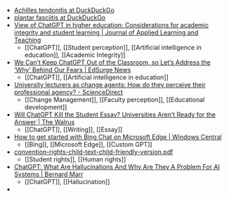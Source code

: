 - [Achilles tendonitis at DuckDuckGo](https://duckduckgo.com/?q=Achilles+tendonitis+&t=fpas&ia=web)
- [plantar fasciitis at DuckDuckGo](https://duckduckgo.com/?q=plantar+fasciitis+&t=fpas&ia=web)
- [View of ChatGPT in higher education: Considerations for academic integrity and student learning | Journal of Applied Learning and Teaching](https://journals.sfu.ca/jalt/index.php/jalt/article/view/731/559)
	- [[ChatGPT]], [[Student perception]], [[Artificial intelligence in education]], [[Academic Integrity]]
- [We Can’t Keep ChatGPT Out of the Classroom, so Let’s Address the ‘Why’ Behind Our Fears | EdSurge News](https://www.edsurge.com/news/2023-03-22-we-can-t-keep-chatgpt-out-of-the-classroom-so-let-s-address-the-why-behind-our-fears)
	- [[ChatGPT]], [[Artificial intelligence in education]]
- [University lecturers as change agents: How do they perceive their professional agency? - ScienceDirect](https://www.sciencedirect.com/science/article/pii/S0742051X23000859?dgcid=rss_sd_all)
	- [[Change Management]], [[Faculty perception]], [[Educational development]]
- [Will ChatGPT Kill the Student Essay? Universities Aren’t Ready for the Answer | The Walrus](https://thewalrus.ca/chatgpt-writing/)
	- [[ChatGPT]], [[Writing]], [[Essay]]
- [How to get started with Bing Chat on Microsoft Edge | Windows Central](https://www.windowscentral.com/software-apps/bing/how-to-get-started-with-bing-chat-on-microsoft-edge)
	- [[Bing]], [[Microsoft Edge]], [[Custom GPT]]
- [convention-rights-child-text-child-friendly-version.pdf](https://www.unicef.org/media/60981/file/convention-rights-child-text-child-friendly-version.pdf)
	- [[Student rights]], [[Human rights]]
- [ChatGPT: What Are Hallucinations And Why Are They A Problem For AI Systems | Bernard Marr](https://bernardmarr.com/chatgpt-what-are-hallucinations-and-why-are-they-a-problem-for-ai-systems/)
	- [[ChatGPT]], [[Hallucination]]
-